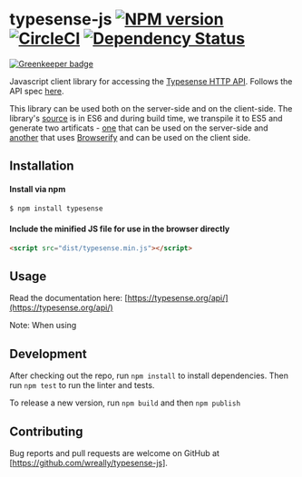 # typesense-js [![NPM version][npm-image]][npm-url] [![CircleCI](https://circleci.com/gh/typesense/typesense-js.svg?style=shield&circle-token=5e6fd38721fb410cc667824d8e26517909d57731)](https://circleci.com/gh/typesense/typesense-js) [![Dependency Status][daviddm-image]][daviddm-url]

[![Greenkeeper badge](https://badges.greenkeeper.io/typesense/typesense-js.svg)](https://greenkeeper.io/)

Javascript client library for accessing the [Typesense HTTP API](https://github.com/wreally/typesense). Follows the API spec [here](https://github.com/wreally/typesense-api-spec).

This library can be used both on the server-side and on the client-side. The library's [source](/src) is in ES6 and during build time, we transpile it to ES5 and generate two artificats - [one](/lib) that can be used on the server-side and [another](/dist) that uses [Browserify](http://browserify.org/) and can be used on the client side.

## Installation

#### Install via npm

```sh
$ npm install typesense
```

#### Include the minified JS file for use in the browser directly

```html
<script src="dist/typesense.min.js"></script>
```

## Usage

Read the documentation here: [https://typesense.org/api/](https://typesense.org/api/)

Note: When using 

## Development

After checking out the repo, run `npm install` to install dependencies. Then run `npm test` to run the linter and tests.

To release a new version, run `npm build` and then `npm publish`

## Contributing

Bug reports and pull requests are welcome on GitHub at [https://github.com/wreally/typesense-js].

[npm-image]: https://badge.fury.io/js/typesense.svg
[npm-url]: https://npmjs.org/package/typesense
[daviddm-image]: https://david-dm.org/wreally/typesense.svg?theme=shields.io
[daviddm-url]: https://david-dm.org/wreally/typesense

